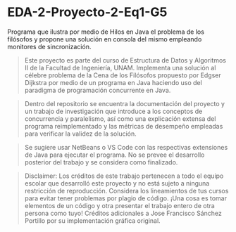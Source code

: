 # EDA-2-Proyecto-2-Eq1-G5
Programa que ilustra por medio de Hilos en Java el problema de los filósofos y propone una solución en consola del mismo empleando monitores de sincronización.

> Este proyecto es parte del curso de Estructura de Datos y Algoritmos II de la Facultad de Ingeniería, UNAM. Implementa una solución al célebre problema de la
  Cena de los Filósofos propuesto por Edgser Dijkstra por medio de un programa en Java haciendo uso del paradigma de programación concurrente en Java.
  
> Dentro del repositorio se encuentra la documentación del proyecto y un trabajo de investigación que introduce a los conceptos de concurrencia y paralelismo, así
  como una explicación extensa del programa reimplementado y las métricas de desempeño empleadas para verificar la validez de la solución.
  
> Se sugiere usar NetBeans o VS Code con las respectivas extensiones de Java para ejecutar el programa. No se prevee el desarrollo posterior del trabajo 
  y se considera como finalizado. 
  
  > Disclaimer: Los créditos de este trabajo pertenecen a todo el equipo escolar que desarrolló este proyecto y no está sujeto a ninguna restricción de reproducción. Considera 
  los lineamientos de tus cursos para evitar tener problemas por plagio de código. ¡Una cosa es tomar elementos de un código y otra presentar el trabajo entero de otra persona 
  como tuyo! Créditos adicionales a Jose Francisco Sánchez Portillo por su implementación gráfica original.
